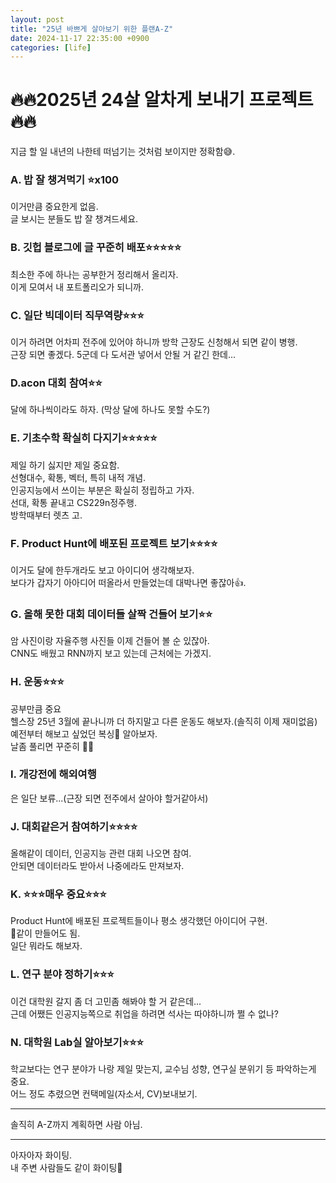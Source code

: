 ```yaml
---
layout: post
title: "25년 바쁘게 살아보기 위한 플랜A-Z"
date: 2024-11-17 22:35:00 +0900
categories: [life]
---
```


# 🔥🔥2025년 24살 알차게 보내기 프로젝트🔥🔥
지금 할 일 내년의 나한테 떠넘기는 것처럼 보이지만 정확함😅.  

### A. 밥 잘 챙겨먹기 ⭐x100
이거만큼 중요한게 없음.  
글 보시는 분들도 밥 잘 챙겨드세요.  

### B. 깃헙 블로그에 글 꾸준히 배포⭐⭐⭐⭐⭐
최소한 주에 하나는 공부한거 정리해서 올리자.  
이게 모여서 내 포트폴리오가 되니까.  

### C. 일단 빅데이터 직무역량⭐⭐⭐
이거 하려면 어차피 전주에 있어야 하니까 방학 근장도 신청해서 되면 같이 병행.  
근장 되면 좋겠다. 5군데 다 도서관 넣어서 안될 거 같긴 한데...  

### D.acon 대회 참여⭐⭐
달에 하나씩이라도 하자. (막상 달에 하나도 못할 수도?)  

### E. 기초수학 확실히 다지기⭐⭐⭐⭐⭐
제일 하기 싫지만 제일 중요함.  
선형대수, 확통, 벡터, 특히 내적 개념.  
인공지능에서 쓰이는 부분은 확실히 정립하고 가자.  
선대, 확통 끝내고 CS229n정주행.  
방학때부터 렛츠 고.  

### F. Product Hunt에 배포된 프로젝트 보기⭐⭐⭐⭐
이거도 달에 한두개라도 보고 아이디어 생각해보자.  
보다가 갑자기 아아디어 떠올라서 만들었는데 대박나면 좋잖아👍.  

### G. 올해 못한 대회 데이터들 살짝 건들어 보기⭐⭐
암 사진이랑 자율주행 사진들 이제 건들어 볼 순 있잖아.  
CNN도 배웠고 RNN까지 보고 있는데 근처에는 가겠지.  

### H. 운동⭐⭐⭐
공부만큼 중요  
헬스장 25년 3월에 끝나니까 더 하지말고 다른 운동도 해보자.(솔직히 이제 재미없음)  
예전부터 해보고 싶었던 복싱👊 알아보자.  
날좀 풀리면 꾸준히 🏃🔥

### I. 개강전에 해외여행
은 일단 보류...(근장 되면 전주에서 살아야 할거같아서)

### J. 대회같은거 참여하기⭐⭐⭐⭐
올해같이 데이터, 인공지능 관련 대회 나오면 참여.  
안되면 데이터라도 받아서 나중에라도 만져보자.  

### K. ⭐⭐⭐매우 중요⭐⭐⭐
Product Hunt에 배포된 프로젝트들이나 평소 생각했던 아이디어 구현.  
💩같이 만들어도 됨.  
일단 뭐라도 해보자.  

### L. 연구 분야 정하기⭐⭐⭐
이건 대학원 갈지 좀 더 고민좀 해봐야 할 거 같은데...  
근데 어쨌든 인공지능쪽으로 취업을 하려면 석사는 따야하니까 쩔 수 없나?  

### N. 대학원 Lab실 알아보기⭐⭐⭐
학교보다는 연구 분야가 나랑 제일 맞는지, 교수님 성향, 연구실 분위기 등 파악하는게 중요.  
어느 정도 추렸으면 컨택메일(자소서, CV)보내보기.

---

솔직히 A-Z까지 계획하면 사람 아님.  

---

아자아자 화이팅.  
내 주변 사람들도 같이 화이팅🙌
